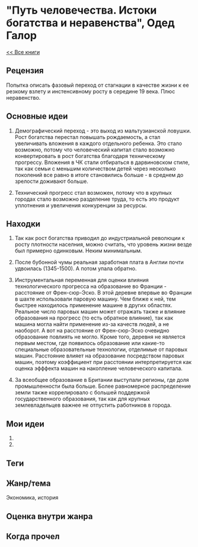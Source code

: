 # "Путь человечества. Истоки богатства и неравенства", Одед Галор

[<< Все книги](../README.md)

## Рецензия

Попытка описать фазовый переход от стагнации в качестве жизни к ее резкому взлету и инстенсивному росту в середине 19 века. Плюс неравенство.


## Основные идеи

1. Демографический переход - это выход из мальтузианской ловушки. Рост богатства перестал повышать рождаемость, а стал увеличивать вложения в каждого отдельного ребенка. Это стало возможно, потому что человеческий капитал стало возможно конвертировать в рост богатства благодаря техническому прогрессу. Вложения в ЧК стали отбираться в дарвиновском стиле, так как семьи с меньшим количеством детей через несколько поколений все равно в итоге становились больше - в среднем до зрелости доживают больше.

2. Технический прогресс стал возможен, потому что в крупных городах стало возможно разделение труда, то есть это продукт уплотнения и увеличения конкуренции за ресурсы.



## Находки

1. Так как рост богатства приводил до индустриальной революции к росту плотности населния, можно считать, что уровень жизни везде был примерно одинковым. Неким минимальным.

2. После бубонной чумы реальная заработная плата в Англии почти удвоилась (1345-1500). А потом упала обратно.

3. Инструментальная переменная для оценки влияния технологического прогресса на образование во Франции - расстояние от Френ-сюр-Эско. В этой деревне впервые во Франции в шахте использовали паровую машину. Чем ближе к ней, тем быстрее находилось применение машине в других областях. Реальное число паровых машин может отражать также и влияние образования на прогресс (то есть обратное влияние), так как машина могла найти применение из-за качеств людей, а не наоборот. А вот на расстояние от Френ-сюр-Эско очевидно образование повлиять не могло. Кроме того, деревня не является первым местом, где появилось образование или какие-то специальные образовательные технологии, отделимые от паровых машин. Расстояние влияет на образование посредством паровых машин, поэтому коэффициент при расстоянии интерпретируется как оценка эфффекта машин на накопление человеческого капитала.

4. За всеобщее образование в Британии выступали регионы, где доля промышленности была больше. Более равномерное распределение земли также коррелировало с большей поддержкой государственного образования, так как для крупных землевладельцев важнее не отпустить работников в города.



## Мои идеи

1.

2.


## Теги



## Жанр/тема

Экономика, история

## Оценка внутри жанра



## Когда прочел

